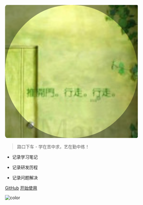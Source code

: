 <!-- _coverpage.md 上面封面  -->
![logo](images/e16d4222.png)

> 路口下车 - 学在苦中求，艺在勤中练！      
 
- 记录学习笔记   
   
- 记录研发历程    
  
- 记录问题解决  

[GitHub](https://github.com/shuihuaxiang/kim-doc.git)
[开始使用](/README.md)

![color](#F0F0F0)